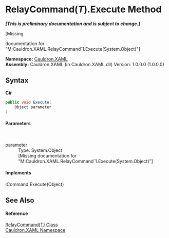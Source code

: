 # RelayCommand(*T*).Execute Method 
 _**\[This is preliminary documentation and is subject to change.\]**_

\[Missing <summary> documentation for "M:Cauldron.XAML.RelayCommand`1.Execute(System.Object)"\]

**Namespace:**&nbsp;<a href="N_Cauldron_XAML">Cauldron.XAML</a><br />**Assembly:**&nbsp;Cauldron.XAML (in Cauldron.XAML.dll) Version: 1.0.0.0 (1.0.0.0)

## Syntax

**C#**<br />
``` C#
public void Execute(
	Object parameter
)
```


#### Parameters
&nbsp;<dl><dt>parameter</dt><dd>Type: System.Object<br />\[Missing <param name="parameter"/> documentation for "M:Cauldron.XAML.RelayCommand`1.Execute(System.Object)"\]</dd></dl>

#### Implements
ICommand.Execute(Object)<br />

## See Also


#### Reference
<a href="T_Cauldron_XAML_RelayCommand_1">RelayCommand(T) Class</a><br /><a href="N_Cauldron_XAML">Cauldron.XAML Namespace</a><br />